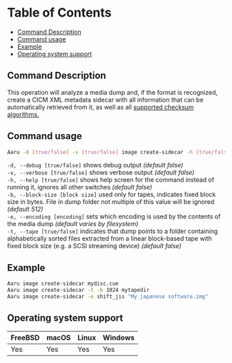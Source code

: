 # Table of Contents

- [Command Description](#command-description)
- [Command usage](#command-usage)
- [Example](#example)
- [Operating system support](#operating-system-support)

## Command Description

This operation will analyze a media dump and, if the format is recognized, create a CICM XML metadata sidecar with all
information that can be automatically retrieved from it, as well as
all [supported checksum algorithms.](../faq/supported-checksums.md)

## Command usage

```bash
Aaru -d [true/false] -v [true/false] image create-sidecar -h [true/false] -b [block size] -e [encoding] -t tape [true/false] <image-path>
```

`-d, --debug [true/false]` shows debug output *(default false)*  
`-v, --verbose [true/false]` shows verbose output *(default false)*  
`-h, --help [true/false]` shows help screen for the command instead of running it, ignores all other switches *(default
false)*    
`-b, --block-size [block size]` used only for tapes, indicates fixed block size in bytes. File in dump folder not
multiple of this value will be ignored *(default 512)*           
`-e, --encoding [encoding]` sets which encoding is used by the contents of the media dump *(default varies by
filesystem)*            
`-t, --tape [true/false]` indicates that dump points to a folder containing alphabetically sorted files extracted from a
linear block-based tape with fixed block size (e.g. a SCSI streaming device) *(default false)*

## Example

```bash
Aaru image create-sidecar mydisc.cue
Aaru image create-sidecar -t -b 1024 mytapedir
Aaru image create-sidecar -e shift_jis "My japanese software.img"
```

## Operating system support

| FreeBSD | macOS | Linux | Windows |
|---------|-------|-------|---------|
| Yes     | Yes   | Yes   | Yes     |

